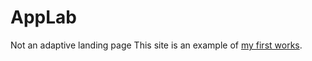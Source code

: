 # AppLab
Not an adaptive landing page 
This site is an example of [my first works](https://xyzelena.github.io/AppLab/).
